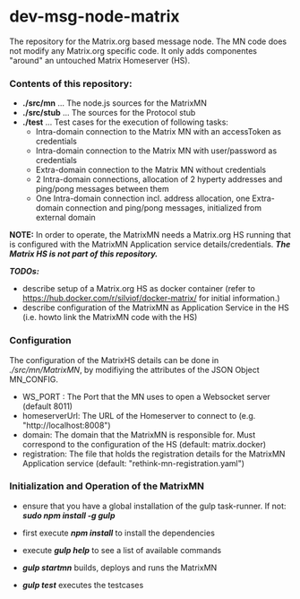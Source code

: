 # dev-msg-node-matrix
The repository for the Matrix.org based message node.
The MN code does not modify any Matrix.org specific code. It only adds componentes "around" an untouched Matrix Homeserver (HS).

### Contents of this repository:
- **./src/mn** ... The node.js sources for the MatrixMN
- **./src/stub** ... The sources for the Protocol stub
- **./test** ... Test cases for the execution of following tasks:
  - Intra-domain connection to the Matrix MN with an accessToken as credentials
  - Intra-domain connection to the Matrix MN with user/password as credentials
  - Extra-domain connection to the Matrix MN without credentials
  - 2 Intra-domain connections, allocation of 2 hyperty addresses and ping/pong messages between them
  - One Intra-domain connection incl. address allocation, one Extra-domain connection and ping/pong messages, initialized from external domain

**NOTE:**
In order to operate, the MatrixMN needs a Matrix.org HS running that is configured with the MatrixMN Application service details/credentials.
***The Matrix HS is not part of this repository.***

***TODOs:***
- describe setup of a Matrix.org HS as docker container (refer to https://hub.docker.com/r/silviof/docker-matrix/ for initial information.)
- describe configuration of the MatrixMN as Application Service in the HS (i.e. howto link the MatrixMN code with the HS)

### Configuration

The configuration of the MatrixHS details can be done in *./src/mn/MatrixMN*, by modifiying the attributes of the JSON Object MN_CONFIG.
- WS_PORT : The Port that the MN uses to open a Websocket server (default 8011)
- homeserverUrl: The URL of the Homeserver to connect to (e.g. "http://localhost:8008")
- domain: The domain that the MatrixMN is responsible for. Must correspond to the configuration of the HS (default: matrix.docker)
- registration: The file that holds the registration details for the MatrixMN Application service (default: "rethink-mn-registration.yaml")

### Initialization and Operation of the MatrixMN
- ensure that you have a global installation of the gulp task-runner. If not: ***sudo npm install -g gulp***
- first execute ***npm install*** to install the dependencies
- execute ***gulp help*** to see a list of available commands

- ***gulp startmn*** builds, deploys and runs the MatrixMN
- ***gulp test*** executes the testcases

